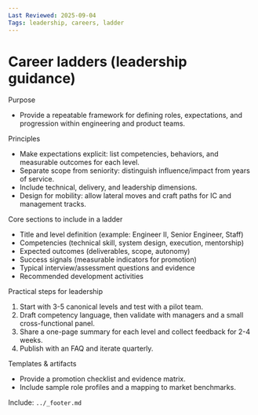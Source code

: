 ```yaml
---
Last Reviewed: 2025-09-04
Tags: leadership, careers, ladder
---
```

# Career ladders (leadership guidance)

Purpose
- Provide a repeatable framework for defining roles, expectations, and progression within engineering and product teams.

Principles
- Make expectations explicit: list competencies, behaviors, and measurable outcomes for each level.
- Separate scope from seniority: distinguish influence/impact from years of service.
- Include technical, delivery, and leadership dimensions.
- Design for mobility: allow lateral moves and craft paths for IC and management tracks.

Core sections to include in a ladder
- Title and level definition (example: Engineer II, Senior Engineer, Staff)
- Competencies (technical skill, system design, execution, mentorship)
- Expected outcomes (deliverables, scope, autonomy)
- Success signals (measurable indicators for promotion)
- Typical interview/assessment questions and evidence
- Recommended development activities

Practical steps for leadership
1. Start with 3-5 canonical levels and test with a pilot team.
2. Draft competency language, then validate with managers and a small cross-functional panel.
3. Share a one-page summary for each level and collect feedback for 2-4 weeks.
4. Publish with an FAQ and iterate quarterly.

Templates & artifacts
- Provide a promotion checklist and evidence matrix.
- Include sample role profiles and a mapping to market benchmarks.

Include: `../_footer.md`
